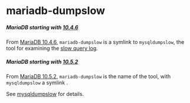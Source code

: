 # mariadb-dumpslow

##### MariaDB starting with [10.4.6](/kb/en/mariadb-1046-release-notes/)

From [MariaDB 10.4.6](/kb/en/mariadb-1046-release-notes/), `mariadb-dumpslow` is a symlink to `mysqldumpslow`, the tool for examining the [slow query log](/mariadb-administration/server-monitoring-logs/slow-query-log/).

##### MariaDB starting with [10.5.2](/kb/en/mariadb-1052-release-notes/)

From [MariaDB 10.5.2](/kb/en/mariadb-1052-release-notes/), `mariadb-dumpslow` is the name of the tool, with `mysqldumpslow` a symlink .

See [mysqldumpslow](/clients-utilities/mysqldumpslow/) for details.